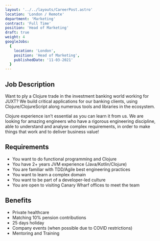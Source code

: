 ```yaml
---
layout: '../../layouts/CareerPost.astro'
location: 'London / Remote'
department: 'Marketing'
contract: 'Full Time'
position: 'Head of Marketing'
draft: true
weight: 4
googleJobs:
  {
    location: 'London',
    position: 'Head of Marketing',
    publishedDate: '11-03-2021'
  }
---
```


## Job Description

Want to ply a Clojure trade in the investment banking world working for JUXT? We build critical applications for our banking clients, using Clojure/ClojureScript along numerous tools and libraries in the ecosystem.

Clojure experience isn't essential as you can learn it from us. We are looking for amazing engineers who have a rigorous engineering discipline, able to understand and analyse complex requirements, in order to make things that work and to deliver business value!

## Requirements

- You want to do functional programming and Clojure
- You have 2+ years JVM experience (Java/Kotlin/Clojure)
- You are familiar with TDD/Agile best engineering practices
- You want to learn a complex domain
- You want to be part of a developer-led culture
- You are open to visiting Canary Wharf offices to meet the team

## Benefits

- Private healthcare
- Matching 10% pension contributions
- 25 days holiday
- Company events (when possible due to COVID restrictions)
- Mentoring and Training
